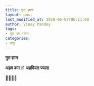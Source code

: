 ```yaml
---
title: गुरु ज्ञान
layout: post
last_modified_at: 2018-06-07T06:11:00
author: Vinay Pandey
tags:
- गुरु का ग्यान
categories:
- लघु
---
```

**गुरु ज्ञान**

**अहम कम**
तो
**अहमियत ज्यादा**

🙏🌷🌷🙏


